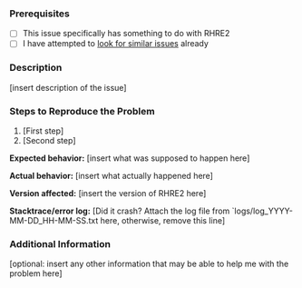### Prerequisites
* [ ] This issue specifically has something to do with RHRE2
* [ ] I have attempted to [look for similar issues](https://github.com/chrislo27/RhythmHeavenRemixEditor/issues?utf8=%E2%9C%93&q=is%3Aissue)
already

### Description
[insert description of the issue]

### Steps to Reproduce the Problem
1. [First step]
2. [Second step]


**Expected behavior:** [insert what was supposed to happen here]

**Actual behavior:** [insert what actually happened here]

**Version affected:** [insert the version of RHRE2 here]

**Stacktrace/error log:** [Did it crash? Attach the log file from `logs/log_YYYY-MM-DD_HH-MM-SS.txt here, otherwise, remove this line]

### Additional Information
[optional: insert any other information that may be able to help me with the problem here]
